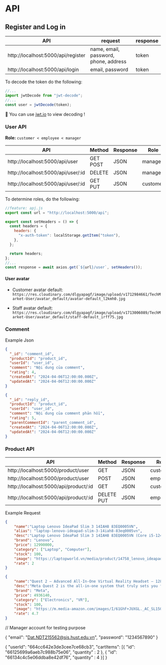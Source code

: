 # API

## Register and Log in

<center>

| API                                | request                               | response |
| ---------------------------------- | ------------------------------------- | -------- |
| http://localhost:5000/api/register | name, email, password, phone, address | token    |
| http://localhost:5000/api/login    | email, password                       | token    |

</center>

To decode the token do the following:

```js
//...
import jwtDecode from "jwt-decode";
//...
const user = jwtDecode(token);
```

🚀 You can use [jwt.io](https://jwt.io) to view decoding !

### User API

**Role:** `customer < employee < manager`

<center>

| API                                | Method   | Response | Role     |
| ---------------------------------- | -------- | -------- | -------- |
| http://localhost:5000/api/user     | GET POST | JSON     | manager  |
| http://localhost:5000/api/user/:id | DELETE   | JSON     | manager  |
| http://localhost:5000/api/user/:id | GET PUT  | JSON     | customer |

</center>

To determine roles, do the following:

```js
//feature: apj.js
export const url = "http://localhost:5000/api";

export const setHeaders = () => {
  const headers = {
    headers: {
      "x-auth-token": localStorage.getItem("token"),
    },
  };

  return headers;
};
//...
const response = await axios.get(`${url}/user`, setHeaders());
```

#### User avatar

- Customer avatar default: `https://res.cloudinary.com/dlgyapagf/image/upload/v1712984661/TechMarket-User/avatar_default/avatar-default_l2kmh0.jpg`

- Staff avatar default: `https://res.cloudinary.com/dlgyapagf/image/upload/v1713006089/TechMarket-User/avatar_default/staff-default_irff75.jpg`

### Comment

Example Json

```json
{
  "_id": "comment_id",
  "productId": "product_id",
  "userId": "user_id",
  "comment": "Nội dung của comment",
  "rating": 4,
  "createdAt": "2024-04-06T12:00:00.000Z",
  "updatedAt": "2024-04-06T12:00:00.000Z"
}
```

```json
{
  "_id": "reply_id",
  "productId": "product_id",
  "userId": "user_id",
  "comment": "Nội dung của comment phản hồi",
  "rating": 5,
  "parentCommentId": "parent_comment_id",
  "createdAt": "2024-04-06T12:00:00.000Z",
  "updatedAt": "2024-04-06T12:00:00.000Z"
}
```

### Product API

| API                                   | Method     | Response | Role     |
| ------------------------------------- | ---------- | -------- | -------- |
| http://localhost:5000/product/user    | GET        | JSON     | customer |
| http://localhost:5000/product/user    | POST       | JSON     | employee |
| http://localhost:5000/api/product/:id | GET        | JSON     | customer |
| http://localhost:5000/api/product/:id | DELETE PUT | JSON     | employee |

Example Request

```json
{
    "name":"Laptop Lenovo IdeaPad Slim 3 14IAH8 83EQ0005VN",
    "alias": "laptop-lenovo-ideapad-slim-3-14iah8-83eq0005vn",
    "desc":"Laptop Lenovo IdeaPad Slim 3 14IAH8 83EQ0005VN (Core i5-12450H | 16GB | 512GB | Intel UHD | 14 inch FHD | Win 11 | Xám)",
    "brand": "Lenovo",
    "price": 12990000,
    "category": ["Laptop", "Computer"],
    "stock": 100,
    "image": "https://laptopworld.vn/media/product/14758_lenovo_ideapad_slim_3_14iah8_logo.jpg",
    "rate": 2
}

{
    "name":"Quest 2 — Advanced All-In-One Virtual Reality Headset — 128 GB",
    "desc":"Meta Quest 2 is the all-in-one system that truly sets you free to explore in VR. Simply put on the headset and enter fully-immersive, imagination-defying worlds. A built-in battery, fast processor and immersive graphics keep your experience smooth and seamless, while 3D positional audio, hand tracking and easy-to-use controllers make virtual worlds feel real. Meet, play and build communities with people from all over the world. Start an epic new adventure, squad up with friends or add more fun to your fitness routine. Invite others into your VR experience by screen-casting to a compatible TV or screen as it unfolds. See child safety guidance online; Accounts for 10+.",
    "brand": "Meta",
    "price": 4936140,
    "category": ["Electronics", "VR"],
    "stock": 100,
    "image": "https://m.media-amazon.com/images/I/61GhF+JUXGL._AC_SL1500_.jpg",
    "rate": 4.7
}
```

// Manager account for testing purpose

{
"email": "Dat.NDT215562@sis.hust.edu.vn",
"password": "1234567890"
}

{
"userId": "664cc642e3de3cee7ce68cb3",
"cartItems": [{
"id": "66125699a6aeb7c988b75e06",
"quantity" : 2
},
{
"id": "66134c4c5e06ddba8e42df76",
"quantity" : 4
}]
}

